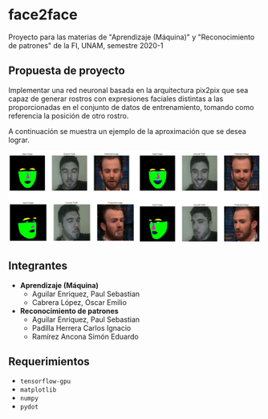 # face2face

Proyecto para las materias de "Aprendizaje (Máquina)" y "Reconocimiento de
patrones" de la FI, UNAM, semestre 2020-1

## Propuesta de proyecto

Implementar una red neuronal basada en la arquitectura pix2pix que sea capaz de
generar rostros con expresiones faciales distintas a las proporcionadas en el
conjunto de datos de entrenamiento, tomando como referencia la posición de otro
rostro.

A continuación se muestra un ejemplo de la aproximación que se desea lograr.

![./imgs/f2f_example.png](./imgs/f2f_example.png)

## Integrantes

- **Aprendizaje (Máquina)**
  - Aguilar Enriquez, Paul Sebastian
  - Cabrera López, Oscar Emilio
- **Reconocimiento de patrones**
  - Aguilar Enriquez, Paul Sebastian
  - Padilla Herrera Carlos Ignacio
  - Ramírez Ancona Simón Eduardo

## Requerimientos

- `tensorflow-gpu`
- `matplotlib`
- `numpy`
- `pydot`
